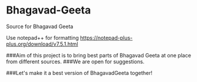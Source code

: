 # Bhagavad-Geeta 
Source for Bhagavad Geeta

Use notepad++ for formatting
https://notepad-plus-plus.org/download/v7.5.1.html



###Aim of this project is to bring best parts of Bhagavad Geeta at one place from different sources.
###We are open for suggestions.

###Let's make it a best version of BhagavadGeeta together!

